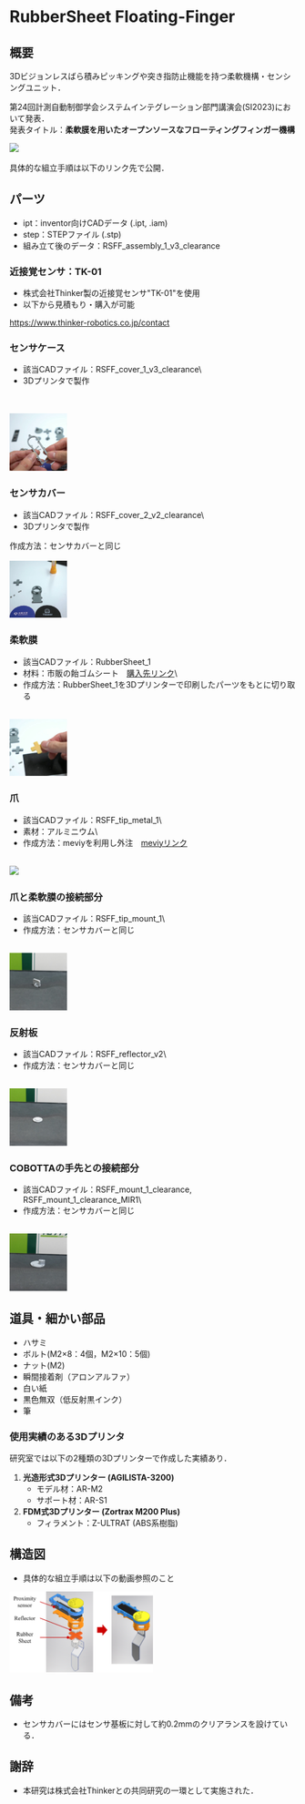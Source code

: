 # RubberSheet Floating-Finger 

## 概要
3Dビジョンレスばら積みピッキングや突き指防止機能を持つ柔軟機構・センシングユニット．

第24回計測自動制御学会システムインテグレーション部門講演会(SI2023)において発表．<br>
発表タイトル：**柔軟膜を用いたオープンソースなフローティングフィンガー機構**

<!-- ![Overview](/images/SI2023_fig_overview.png) -->
<img width="50%" src="/images/SI2023_fig_overview.png">

具体的な組立手順は以下のリンク先で公開．

## パーツ
- ipt：inventor向けCADデータ (.ipt, .iam)
- step：STEPファイル (.stp)
- 組み立て後のデータ：RSFF_assembly_1_v3_clearance

### 近接覚センサ：TK-01
- 株式会社Thinker製の近接覚センサ"TK-01"を使用
- 以下から見積もり・購入が可能

https://www.thinker-robotics.co.jp/contact

### センサケース
- 該当CADファイル：RSFF_cover_1_v3_clearance\
- 3Dプリンタで製作

<br><br>
<img width="20%" src="\images\RSFF_sensor_cover.png">

### センサカバー
- 該当CADファイル：RSFF_cover_2_v2_clearance\
- 3Dプリンタで製作

作成方法：センサカバーと同じ
<br><br>
<img width="20%" src="\images\RSFF_base.png">

### 柔軟膜
- 該当CADファイル：RubberSheet_1
- 材料：市販の飴ゴムシート　[購入先リンク](https://www.monotaro.com/g/01013365/?t.q=%E9%A3%B4%E3%82%B4%E3%83%A0%E3%82%B7%E3%83%BC%E3%83%88)\
- 作成方法：RubberSheet_1を3Dプリンターで印刷したパーツをもとに切り取る
<br><br>
<img width="20%" src="\images\RSFF_rubber_sheet.png">

### 爪
- 該当CADファイル：RSFF_tip_metal_1\
- 素材：アルミニウム\
- 作成方法：meviyを利用し外注　[meviyリンク](https://meviy.misumi-ec.com/ja-jp/)
<br><br>
<img width="20%" src="\images\RSFF_tip.png">

### 爪と柔軟膜の接続部分
- 該当CADファイル：RSFF_tip_mount_1\
- 作成方法：センサカバーと同じ
<br><br>
<img width="20%" src="\images\RSFF_tipmount.png">

### 反射板
- 該当CADファイル：RSFF_reflector_v2\
- 作成方法：センサカバーと同じ
<br><br>
<img width="20%" src="\images\RSFF_reflector.png">

### COBOTTAの手先との接続部分
- 該当CADファイル：RSFF_mount_1_clearance, RSFF_mount_1_clearance_MIR1\
- 作成方法：センサカバーと同じ
<br><br>
<img width="20%" src="\images\RSFF_mount.png">

## 道具・細かい部品
- ハサミ
- ボルト(M2×8：4個，M2×10：5個)
- ナット(M2)
- 瞬間接着剤（アロンアルファ）
- 白い紙
- 黒色無双（低反射黒インク）
- 筆

### 使用実績のある3Dプリンタ

研究室では以下の2種類の3Dプリンターで作成した実績あり．

  1. **光造形式3Dプリンター (AGILISTA-3200)**
     - モデル材：AR-M2
     - サポート材：AR-S1
  1. **FDM式3Dプリンター (Zortrax M200 Plus)**
     - フィラメント：Z-ULTRAT (ABS系樹脂)


## 構造図

- 具体的な組立手順は以下の動画参照のこと

<!-- ![組み立て](/images/SI2023_fig_CAD_2.png) -->
<img width="50%" src="/images/SI2023_fig_CAD_2.png">



## 備考
- センサカバーにはセンサ基板に対して約0.2mmのクリアランスを設けている．

## 謝辞
- 本研究は株式会社Thinkerとの共同研究の一環として実施された．

